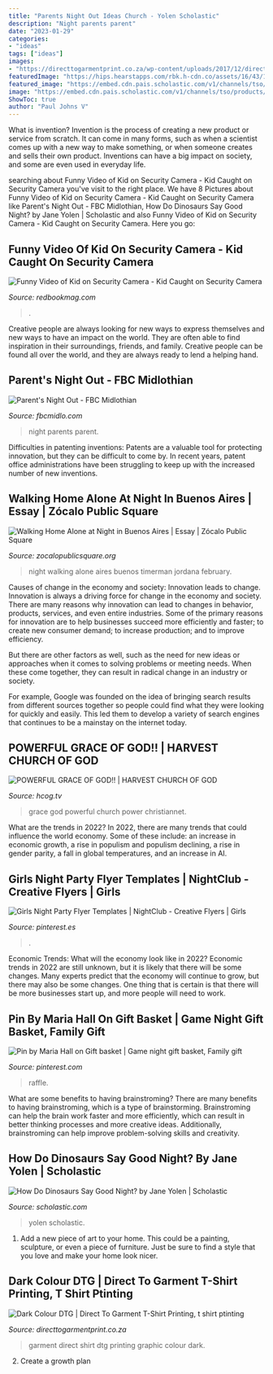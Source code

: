 ```yaml
---
title: "Parents Night Out Ideas Church - Yolen Scholastic"
description: "Night parents parent"
date: "2023-01-29"
categories:
- "ideas"
tags: ["ideas"]
images:
- "https://directtogarmentprint.co.za/wp-content/uploads/2017/12/direct-to-garment-51.jpg"
featuredImage: "https://hips.hearstapps.com/rbk.h-cdn.co/assets/16/43/1024x512/landscape-1477596626-securityfootagekid.png?resize=980:*"
featured_image: "https://embed.cdn.pais.scholastic.com/v1/channels/tso/products/identifiers/isbn/9780545659321/primary/renditions/700?useMissingImage=true"
image: "https://embed.cdn.pais.scholastic.com/v1/channels/tso/products/identifiers/isbn/9780545659321/primary/renditions/700?useMissingImage=true"
ShowToc: true
author: "Paul Johns V"
---
```



What is invention?
Invention is the process of creating a new product or service from scratch. It can come in many forms, such as when a scientist comes up with a new way to make something, or when someone creates and sells their own product. Inventions can have a big impact on society, and some are even used in everyday life.

	

		
searching about Funny Video of Kid on Security Camera - Kid Caught on Security Camera you've visit to the right place. We have 8 Pictures about Funny Video of Kid on Security Camera - Kid Caught on Security Camera like Parent&#039;s Night Out - FBC Midlothian, How Do Dinosaurs Say Good Night? by Jane Yolen | Scholastic and also Funny Video of Kid on Security Camera - Kid Caught on Security Camera. Here you go:
		
    
## Funny Video Of Kid On Security Camera - Kid Caught On Security Camera

<img loading=lazy src="https://hips.hearstapps.com/rbk.h-cdn.co/assets/16/43/1024x512/landscape-1477596626-securityfootagekid.png?resize=980:*" onerror="this.onerror=null;this.src='https://tse4.mm.bing.net/th?id=OIP.LQ1PJYt0ldMHpcByWP6-xgHaDt&amp;pid=15.1';" alt="Funny Video of Kid on Security Camera - Kid Caught on Security Camera">

_Source: redbookmag.com_

>. 

	

Creative people are always looking for new ways to express themselves and new ways to have an impact on the world. They are often able to find inspiration in their surroundings, friends, and family. Creative people can be found all over the world, and they are always ready to lend a helping hand.

    
## Parent&#039;s Night Out - FBC Midlothian

<img loading=lazy src="https://fbcmidlo.com/wp-content/uploads/2017/09/2016_PNO_registration.jpg" onerror="this.onerror=null;this.src='https://tse3.mm.bing.net/th?id=OIP.HFgRtzywFkaPYWZSJhb2fAHaFj&amp;pid=15.1';" alt="Parent&#039;s Night Out - FBC Midlothian">

_Source: fbcmidlo.com_

>night parents parent. 

	

Difficulties in patenting inventions:
Patents are a valuable tool for protecting innovation, but they can be difficult to come by. In recent years, patent office administrations have been struggling to keep up with the increased number of new inventions.

    
## Walking Home Alone At Night In Buenos Aires | Essay | Zócalo Public Square

<img loading=lazy src="https://www.zocalopublicsquare.org/wp-content/uploads/2014/02/Walking-Home-at-Night-in-Buenos-Aires.jpg" onerror="this.onerror=null;this.src='https://tse3.mm.bing.net/th?id=OIP.vZHBpHEZXVwL8M-MOldFSAHaFj&amp;pid=15.1';" alt="Walking Home Alone at Night in Buenos Aires | Essay | Zócalo Public Square">

_Source: zocalopublicsquare.org_

>night walking alone aires buenos timerman jordana february. 

	

Causes of change in the economy and society: Innovation leads to change.
Innovation is always a driving force for change in the economy and society. There are many reasons why innovation can lead to changes in behavior, products, services, and even entire industries. 
Some of the primary reasons for innovation are to help businesses succeed more efficiently and faster; to create new consumer demand; to increase production; and to improve efficiency. 

But there are other factors as well, such as the need for new ideas or approaches when it comes to solving problems or meeting needs. When these come together, they can result in radical change in an industry or society.

For example, Google was founded on the idea of bringing search results from different sources together so people could find what they were looking for quickly and easily. This led them to develop a variety of search engines that continues to be a mainstay on the internet today.

    
## POWERFUL GRACE OF GOD!! | HARVEST CHURCH OF GOD

<img loading=lazy src="https://hcog.tv/media/2020/07/image-10.png" onerror="this.onerror=null;this.src='https://tse3.mm.bing.net/th?id=OIP.ov2DRLhRDYtwDvSvaRBpDQHaE5&amp;pid=15.1';" alt="POWERFUL GRACE OF GOD!! | HARVEST CHURCH OF GOD">

_Source: hcog.tv_

>grace god powerful church power christiannet. 

	

What are the trends in 2022?
In 2022, there are many trends that could influence the world economy. Some of these include: an increase in economic growth, a rise in populism and populism declining, a rise in gender parity, a fall in global temperatures, and an increase in AI.

    
## Girls Night Party Flyer Templates | NightClub - Creative Flyers | Girls

<img loading=lazy src="https://i.pinimg.com/736x/16/6f/f0/166ff091c0a9c6bc9c584bb12becc55b.jpg" onerror="this.onerror=null;this.src='https://tse4.mm.bing.net/th?id=OIP.AdA_mAb8gY-HZKftYomeFQHaK4&amp;pid=15.1';" alt="Girls Night Party Flyer Templates | NightClub - Creative Flyers | Girls">

_Source: pinterest.es_

>. 

	

Economic Trends: What will the economy look like in 2022?
Economic trends in 2022 are still unknown, but it is likely that there will be some changes. Many experts predict that the economy will continue to grow, but there may also be some changes. One thing that is certain is that there will be more businesses start up, and more people will need to work.

    
## Pin By Maria Hall On Gift Basket | Game Night Gift Basket, Family Gift

<img loading=lazy src="https://i.pinimg.com/originals/50/d1/ae/50d1ae84c921972a52e5947437520db9.jpg" onerror="this.onerror=null;this.src='https://tse3.mm.bing.net/th?id=OIP.lSxG22cu9QDEsioNb-8hWwHaKI&amp;pid=15.1';" alt="Pin by Maria Hall on Gift basket | Game night gift basket, Family gift">

_Source: pinterest.com_

>raffle. 

	

What are some benefits to having brainstroming?
There are many benefits to having brainstroming, which is a type of brainstorming. Brainstroming can help the brain work faster and more efficiently, which can result in better thinking processes and more creative ideas. Additionally, brainstroming can help improve problem-solving skills and creativity.

    
## How Do Dinosaurs Say Good Night? By Jane Yolen | Scholastic

<img loading=lazy src="https://embed.cdn.pais.scholastic.com/v1/channels/tso/products/identifiers/isbn/9780545659321/primary/renditions/700?useMissingImage=true" onerror="this.onerror=null;this.src='https://tse3.mm.bing.net/th?id=OIP.nOqB9xy1pDxElKkw_Mu0KQHaJ4&amp;pid=15.1';" alt="How Do Dinosaurs Say Good Night? by Jane Yolen | Scholastic">

_Source: scholastic.com_

>yolen scholastic. 

	

1. Add a new piece of art to your home. This could be a painting, sculpture, or even a piece of furniture. Just be sure to find a style that you love and make your home look nicer.

    
## Dark Colour DTG | Direct To Garment T-Shirt Printing, T Shirt Ptinting

<img loading=lazy src="https://directtogarmentprint.co.za/wp-content/uploads/2017/12/direct-to-garment-51.jpg" onerror="this.onerror=null;this.src='https://tse2.mm.bing.net/th?id=OIP._d5lPhd6ZVTgIyhxKXcFgAHaJQ&amp;pid=15.1';" alt="Dark Colour DTG | Direct To Garment T-Shirt Printing, t shirt ptinting">

_Source: directtogarmentprint.co.za_

>garment direct shirt dtg printing graphic colour dark. 

	

2. Create a growth plan 


